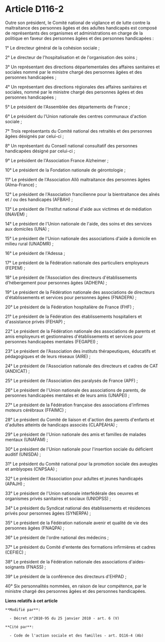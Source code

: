 # Article D116-2

Outre son président, le Comité national de vigilance et de lutte contre la maltraitance des personnes âgées et des adultes
handicapés est composé de représentants des organismes et administrations en charge de la politique en faveur des personnes
âgées et des personnes handicapées : 

1° Le      directeur général de la cohésion sociale  ; 

2° Le directeur de l'hospitalisation et de l'organisation des soins ; 

3° Un représentant des directions départementales des affaires sanitaires et sociales nommé par le ministre chargé des
personnes âgées et des personnes handicapées ; 

4° Un représentant des directions régionales des affaires sanitaires et sociales, nommé par le ministre chargé des personnes
âgées et des personnes handicapées ; 

5° Le président de l'Assemblée des départements de France ; 

6° Le président du l'Union nationale des centres communaux d'action sociale ; 

7° Trois représentants du Comité national des retraités et des personnes âgées désignés par celui-ci ; 

8° Un représentant du Conseil national consultatif des personnes handicapées désigné par celui-ci ; 

9° Le président de l'Association France Alzheimer ; 

10° Le président de la Fondation nationale de gérontologie ; 

11° Le président de l'Association Allô maltraitance des personnes âgées (Alma-France) ; 

12° Le président de l'Association francilienne pour la bientraitance des aînés et / ou des handicapés (AFBAH) ; 

13° Le président de l'Institut national d'aide aux victimes et de médiation (INAVEM) ; 

14° Le président de l'Union nationale de l'aide, des soins et des services aux domiciles (UNA) ; 

15° Le président de l'Union nationale des associations d'aide à domicile en milieu rural (UNADMR) ; 

16° Le président de l'Adessa ; 

17° Le président de la Fédération nationale des particuliers employeurs (FEPEM) ; 

18° Le président de l'Association des directeurs d'établissements d'hébergement pour personnes âgées (ADHEPA) ; 

19° Le président de la Fédération nationale des associations de directeurs d'établissements et services pour personnes âgées
(FNADEPA) ; 

20° Le président de la Fédération hospitalière de France (FHF) ; 

21° Le président de la Fédération des établissements hospitaliers et d'assistance privés (FEHAP) ; 

22° Le président de la Fédération nationale des associations de parents et amis employeurs et gestionnaires d'établissements
et services pour personnes handicapées mentales (FEGAPEI) ; 

23° Le président de l'Association des instituts thérapeutiques, éducatifs et pédagogiques et de leurs réseaux (AIRE) ; 

24° Le président de l'Association nationale des directeurs et cadres de CAT (ANDICAT) ; 

25° Le président de l'Association des paralysés de France (APF) ; 

26° Le président de l'Union nationale des associations de parents, de personnes handicapées mentales et de leurs amis
(UNAPEI) ; 

27° Le président de la Fédération française des associations d'infirmes moteurs cérébraux (FFAIMC) ; 

28° Le président du Comité de liaison et d'action des parents d'enfants et d'adultes atteints de handicaps associés
(CLAPEAHA) ; 

29° Le président de l'Union nationale des amis et familles de malades mentaux (UNAFAM) ; 

30° Le président de l'Union nationale pour l'insertion sociale du déficient auditif (UNISDA) ; 

31° Le président du Comité national pour la promotion sociale des aveugles et amblyopes (CNPSAA) ; 

32° Le président de l'Association pour adultes et jeunes handicapés (APAJH) ; 

33° Le président de l'Union nationale interfédérale des oeuvres et organismes privés sanitaires et sociaux (UNIOPSS) ; 

34° Le président du Syndicat national des établissements et résidences privés pour personnes âgées (SYNERPA) ; 

35° Le président de la Fédération nationale avenir et qualité de vie des personnes âgées (FNAQPA) ; 

36° Le président de l'ordre national des médecins ; 

37° Le président du Comité d'entente des formations infirmières et cadres (CEFIEC) ; 

38° Le président de la Fédération nationale des associations d'aides-soignants (FNASS) ; 

39° Le président de la conférence des directeurs d'EHPAD ; 

40° Six personnalités nommées, en raison de leur compétence, par le ministre chargé des personnes âgées et des personnes
handicapées.

**Liens relatifs à cet article**

	**Modifié par**:

	  - Décret n°2010-95 du 25 janvier 2010 - art. 6 (V)

	**Cité par**:

	  - Code de l'action sociale et des familles - art. D116-4 (Ab)
